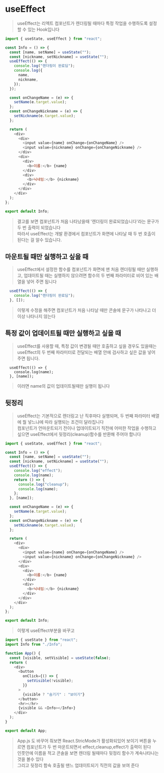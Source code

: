 # useEffect
>useEffect는 리엑트 컴포넌트가 렌더링될 때마다 특정 작업을 수행하도록 설정할 수 있는 Hook입니다
```javascript
import { useState, useEffect } from "react";

const Info = () => {
  const [name, setName] = useState("");
  const [nickname, setNickname] = useState("");
  useEffect(() => {
    console.log("렌더링이 완료딤");
    console.log({
      name,
      nickname,
    });
  });

  const onChangeName = (e) => {
    setName(e.target.value);
  };
  const onChangeNickname = (e) => {
    setNickname(e.target.value);
  };

  return (
    <div>
      <div>
        <input value={name} onChange={onChangeName} />
        <input value={nickname} onChange={onChangeNickname} />
      </div>
      <div>
        <div>
          <b>이름:</b> {name}
        </div>
        <div>
          <b>닉네임:</b> {nickname}
        </div>
      </div>
    </div>
  );
};

export default Info;
```
>결고를 보면 컴포넌트가 처음 나타났을때 '렌더링이 완료되었습니다'라는 문구가 두 번 출력이 되었습니다  
>따라서 useEffect는 개발 환경에서 컴포넌트가 화면에 나타날 때 두 번 호출이 된다는 걸 알수 있습니다.
>
## 마운트될 때만 실행하고 싶을 때
>useEffect에서 설정한 함수를 컴포넌트가 화면에 맨 처음 렌더링될 때만 실행하고, 업데이트될 때는 실행하지 않으려면 함수의 두 번째 파라미터로 비어 있는 배열을 넣어 주면 됩니다  
```javascript
  useEffect(() => {
    console.log("렌더링이 완료딤");
  }, []);
```
>이렇게 수정을 해주면 컴포넌트가 처음 나타날 때만 콘솔에 문구가 나타나고 더 이상 나타나지 않는다

## 특정 값이 업데이트될 때만 실행하고 싶을 때
> useEffect를 사용할 때, 특정 값이 변경될 때만 호출하고 싶을 경우도 있을때는 
> useEffect의 두 번째 파라미터로 전달되는 배열 안에 검사하고 싶은 값을 넣어 주면 됩니다.
```
  useEffect(() => {
    console.log(name);
  }, [name]);
```
>이러면 name의 값이 업데이트될때만 실행이 됩니다

## 뒷정리
>useEffect는 기본적으로 렌더링고 난 직후마다 실행되며, 두 번째 파라미터 배열에 뭘 넣느냐에 따라 실행되는 조건이 달라집니다  
>컴포넌트가 언마운트되기 전이나 업데이트되기 직전에 어떠한 작업을 수행하고 싶으면 useEffect에서 뒷정리(cleanup)함수를 반환해 주어야 합니다
```javascript
import { useState, useEffect } from "react";

const Info = () => {
  const [name, setName] = useState("");
  const [nickname, setNickname] = useState("");
  useEffect(() => {
    console.log("effect");
    console.log(name);
    return () => {
      console.log("cleanup");
      console.log(name);
    };
  }, [name]);

  const onChangeName = (e) => {
    setName(e.target.value);
  };
  const onChangeNickname = (e) => {
    setNickname(e.target.value);
  };

  return (
    <div>
      <div>
        <input value={name} onChange={onChangeName} />
        <input value={nickname} onChange={onChangeNickname} />
      </div>
      <div>
        <div>
          <b>이름:</b> {name}
        </div>
        <div>
          <b>닉네임:</b> {nickname}
        </div>
      </div>
    </div>
  );
};

export default Info;
```
>이렇게 useEffect부분을 바꾸고
```javascript
import { useState } from "react";
import Info from "./Info";

function App() {
  const [visible, setVisible] = useState(false);
  return (
    <div>
      <button
        onClick={() => {
          setVisible(!visible);
        }}
      >
        {visible ? "숨기기" : "보이기"}
      </button>
      <hr></hr>
      {visible && <Info></Info>}
    </div>
  );
}

export default App;
```
>App.js 도 바꾸어 줘보면 React.StricMode가 활성화되있어 보이기 버튼을 누르면 컴포넌트가 두 번 마운트되면서 effect,cleanup,effect가 출력이 된다  
>인풋안에 이름을 적고 콘솔을 보면 렌더링 될때마다 뒷정리 함수가 계속나타나는 것을 볼수 있다  
>그리고 뒷정리 함숙 호출될 땐느 업데이트되기 직전의 값을 보여 준다
